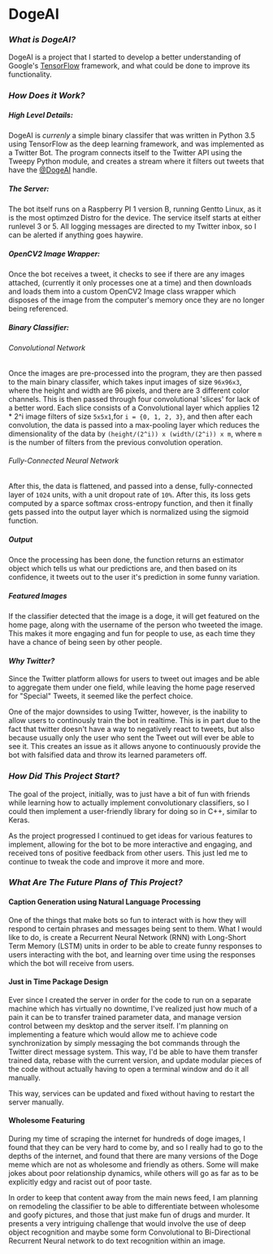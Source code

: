 # DogeAI


### *What is DogeAI?*
DogeAI is a project that I started to develop a better 
understanding of Google's [TensorFlow](https://github.com/TensorFlow/TensorFlow) 
framework, and what could be done to improve its functionality. 

### *How Does it Work?*

##### High Level Details:
DogeAI is *currenly* a simple binary classifer that was written in Python 3.5 using
TensorFlow as the deep learning framework, and was implemented as a Twitter Bot. The 
program connects itself to the Twitter API using the Tweepy Python module, and 
creates a stream where it filters out tweets that have the [@DogeAI](https://twitter.com/DogeAI) 
handle. 


##### The Server:
The bot itself runs on a Raspberry PI 1 version B, running Gentto Linux,
as it is the most optimzed Distro for the device. The service itself starts
at either runlevel 3 or 5. All logging messages are directed to my Twitter inbox, so I 
can be alerted if anything goes haywire.


##### OpenCV2 Image Wrapper:
Once the bot receives a tweet, it checks to see if there are any images attached, 
(currently it only processes one at a time) and then downloads and loads them into a 
custom OpenCV2 Image class wrapper which disposes of the image from the computer's
memory once they are no longer being referenced.

##### Binary Classifier:

###### Convolutional Network
Once the images are pre-processed into the program, they are then passed
to the main binary classifer, which takes input images of size `96x96x3`,
where the height and width are 96 pixels, and there are 3 different color channels.
This is then passed through four convolutional 'slices' for lack of a better word.
Each slice consists of a Convolutional layer which applies 12 * 2^i image filters
of size `5x5x1`,for `i = {0, 1, 2, 3}`, and then after each convolution, the data is passed into 
a max-pooling layer which reduces the dimensionality of the  data by 
`(height/(2^i)) x (width/(2^i)) x m`, where `m` is the number of 
filters from the previous convolution operation.

###### Fully-Connected Neural Network
After this, the data is flattened, and passed into a dense, fully-connected
layer of `1024` units, with a unit dropout rate of `10%`. After this, its loss
gets computed by a sparce softmax cross-entropy function, and then it finally gets
passed into the output layer which is normalized using the sigmoid function.

##### Output
Once the processing has been done, the function returns an estimator object 
which tells us what our predictions are, and then based on its confidence, it
tweets out to the user it's prediction in some funny variation. 

##### Featured Images
If the classifier detected that the image is a doge, it will get featured on the 
home page, along with the username of the person who tweeted the image. This
makes it more engaging and fun for people to use, as each time they have a chance
of being seen by other people.


#### *Why Twitter?*
Since the Twitter platform allows for 
users to tweet out images and be able to aggregate them under one field, while 
leaving the home page reserved for "Special" Tweets, it seemed like the perfect choice.


One of the major downsides to using Twitter, however, is the inability to allow users
to continously train the bot in realtime. This is in part due to the fact that 
twitter doesn't have a way to negatively react to tweets, but also because usually 
only the user who sent the Tweet out will ever be able to see it. This 
creates an issue as it allows anyone to continuously provide the bot with falsified
data and throw its learned parameters off.



### *How Did This Project Start?*
The goal of the project, initially, was to just have a bit of fun with friends 
while learning how to actually implement convolutionary classifiers, so I 
could then implement a user-friendly library for doing so in C++, similar to Keras.

As the project progressed I continued to get ideas for various features to implement,
allowing for the bot to be more interactive and engaging, and received tons of 
positive feedback from other users. This just led me to continue to tweak the code
and improve it more and more.

### *What Are The Future Plans of This Project?*
#### Caption Generation using Natural Language Processing
One of the things that make bots so fun to interact with is how they will respond 
to certain phrases and messages being sent to them. What I would like to do, is 
create a Recurrent Neural Network (RNN) with Long-Short Term Memory (LSTM) units
in order to be able to create funny responses to users interacting with the bot,
and learning over time using the responses which the bot will receive from users.

#### Just in Time Package Design
Ever since I created the server in order for the code to run on a separate machine
which has virtually no downtime, I've realized just how much of a pain it can be 
to transfer trained parameter data, and manage version control between my desktop
and the server itself. I'm planning on implementing a feature which would allow
me to achieve code synchronization by simply messaging the bot commands through
the Twitter direct message system. This way, I'd be able to have them transfer
trained data, rebase with the current version, and update modular pieces of the code
without actually having to open a terminal window and do it all manually. 

This way, services can be updated and fixed without having to restart the server
manually. 


#### Wholesome Featuring
During my time of scraping the internet for hundreds of doge images, I found that they
can be very hard to come by, and so I really had to go to the depths of the internet,
and found that there are many versions of the Doge meme which are not as wholesome and 
friendly as others. Some will make jokes about poor relationship dynamics, while others will 
go as far as to be explicitly edgy and racist out of poor taste. 

In order to keep that content away from the main news feed, I am planning on 
remodeling the classifier to be able to differentiate between wholesome and 
goofy pictures, and those that just make fun of drugs and murder. It presents
a very intriguing challenge that would involve the use of deep object recognition
and maybe some form Convolutional to Bi-Directional Recurrent Neural network 
to do text recognition within an image.


